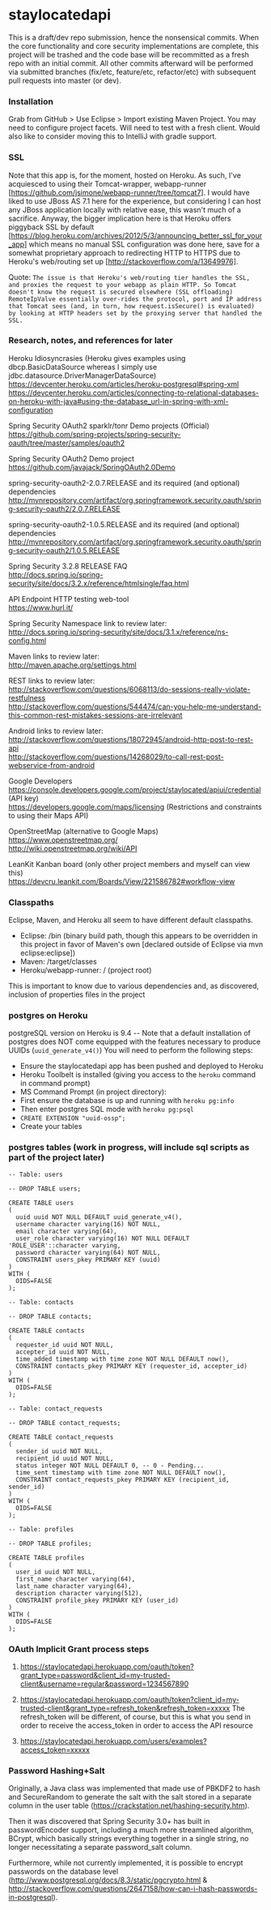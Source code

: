 # staylocatedapi

This is a draft/dev repo submission, hence the nonsensical commits.  When the core functionality and core security implementations are complete, this project will be trashed and the code base will be recommitted as a fresh repo with an initial commit.  All other commits afterward will be performed via submitted branches (fix/etc, feature/etc, refactor/etc) with subsequent pull requests into master (or dev).

### Installation
Grab from GitHub > Use Eclipse > Import existing Maven Project.  You may need to configure project facets.  Will need to test with a fresh client.  Would also like to consider moving this to IntelliJ with gradle support.  

### SSL
Note that this app is, for the moment, hosted on Heroku.  As such, I've acquiesced to using their Tomcat-wrapper, webapp-runner [https://github.com/jsimone/webapp-runner/tree/tomcat7].  I would have liked to use JBoss AS 7.1 here for the experience, but considering I can host any JBoss application locally with relative ease, this wasn't much of a sacrifice.  Anyway, the bigger implication here is that Heroku offers piggyback SSL by default [https://blog.heroku.com/archives/2012/5/3/announcing_better_ssl_for_your_app] which means no manual SSL configuration was done here, save for a somewhat proprietary approach to redirecting HTTP to HTTPS due to Heroku's web/routing set up [http://stackoverflow.com/a/13649976].

Quote:
`The issue is that Heroku's web/routing tier handles the SSL, and proxies the request to your webapp as plain HTTP. So Tomcat doesn't know the request is secured elsewhere (SSL offloading) RemoteIpValve essentially over-rides the protocol, port and IP address that Tomcat sees (and, in turn, how request.isSecure() is evaluated) by looking at HTTP headers set by the proxying server that handled the SSL.`

### Research, notes, and references for later

Heroku Idiosyncrasies
 (Heroku gives examples using dbcp.BasicDataSource whereas I simply use jdbc.datasource.DriverManagerDataSource)
 https://devcenter.heroku.com/articles/heroku-postgresql#spring-xml
 https://devcenter.heroku.com/articles/connecting-to-relational-databases-on-heroku-with-java#using-the-database_url-in-spring-with-xml-configuration

Spring Security OAuth2 sparklr/tonr Demo projects (Official)<br>
 https://github.com/spring-projects/spring-security-oauth/tree/master/samples/oauth2

Spring Security OAuth2 Demo project<br>
 https://github.com/javajack/SpringOAuth2.0Demo

spring-security-oauth2-2.0.7.RELEASE and its required (and optional) dependencies<br>
 http://mvnrepository.com/artifact/org.springframework.security.oauth/spring-security-oauth2/2.0.7.RELEASE
 
spring-security-oauth2-1.0.5.RELEASE and its required (and optional) dependencies<br>
 http://mvnrepository.com/artifact/org.springframework.security.oauth/spring-security-oauth2/1.0.5.RELEASE
 
Spring Security 3.2.8 RELEASE FAQ<br>
 http://docs.spring.io/spring-security/site/docs/3.2.x/reference/htmlsingle/faq.html
 
API Endpoint HTTP testing web-tool<br>
 https://www.hurl.it/
 
Spring Security Namespace link to review later:<br>
 http://docs.spring.io/spring-security/site/docs/3.1.x/reference/ns-config.html
 
Maven links to review later:<br>
 http://maven.apache.org/settings.html
 
REST links to review later:<br>
 http://stackoverflow.com/questions/6068113/do-sessions-really-violate-restfulness <br>
 http://stackoverflow.com/questions/544474/can-you-help-me-understand-this-common-rest-mistakes-sessions-are-irrelevant
 
Android links to review later:<br>
 http://stackoverflow.com/questions/18072945/android-http-post-to-rest-api <br>
 http://stackoverflow.com/questions/14268029/to-call-rest-post-webservice-from-android

Google Developers<br>
 https://console.developers.google.com/project/staylocated/apiui/credential (API key) <br>
 https://developers.google.com/maps/licensing (Restrictions and constraints to using their Maps API)
 
OpenStreetMap (alternative to Google Maps)<br>
 https://www.openstreetmap.org/ <br>
 http://wiki.openstreetmap.org/wiki/API
 
LeanKit Kanban board (only other project members and myself can view this)<br>
 https://devcru.leankit.com/Boards/View/221586782#workflow-view
 
### Classpaths

Eclipse, Maven, and Heroku all seem to have different default classpaths.<br>
- Eclipse: /bin (binary build path, though this appears to be overridden in this project in favor of Maven's own [declared outside of Eclipse via mvn eclipse:eclipse])<br>
- Maven: /target/classes<br>
- Heroku/webapp-runner: / (project root)

This is important to know due to various dependencies and, as discovered, inclusion of properties files in the project

### postgres on Heroku
 postgreSQL version on Heroku is 9.4 --
 Note that a default installation of postgres does NOT come equipped with the features necessary to produce UUIDs (`uuid_generate_v4()`)
 You will need to perform the following steps:
 - Ensure the staylocatedapi app has been pushed and deployed to Heroku
 - Heroku Toolbelt is installed (giving you access to the `heroku` command in command prompt)
 - MS Command Prompt (in project directory):
  - First ensure the database is up and running with `heroku pg:info`
  - Then enter postgres SQL mode with `heroku pg:psql`
  - `CREATE EXTENSION "uuid-ossp";`
 - Create your tables
 
### postgres tables (work in progress, will include sql scripts as part of the project later)

```
-- Table: users

-- DROP TABLE users;

CREATE TABLE users
(
  uuid uuid NOT NULL DEFAULT uuid_generate_v4(),
  username character varying(16) NOT NULL,
  email character varying(64),
  user_role character varying(16) NOT NULL DEFAULT 'ROLE_USER'::character varying,
  password character varying(64) NOT NULL,
  CONSTRAINT users_pkey PRIMARY KEY (uuid)
)
WITH (
  OIDS=FALSE
);

-- Table: contacts

-- DROP TABLE contacts;

CREATE TABLE contacts
(
  requester_id uuid NOT NULL,
  accepter_id uuid NOT NULL,
  time_added timestamp with time zone NOT NULL DEFAULT now(),
  CONSTRAINT contacts_pkey PRIMARY KEY (requester_id, accepter_id)
)
WITH (
  OIDS=FALSE
);

-- Table: contact_requests

-- DROP TABLE contact_requests;

CREATE TABLE contact_requests
(
  sender_id uuid NOT NULL,
  recipient_id uuid NOT NULL,
  status integer NOT NULL DEFAULT 0, -- 0 - Pending...
  time_sent timestamp with time zone NOT NULL DEFAULT now(),
  CONSTRAINT contact_requests_pkey PRIMARY KEY (recipient_id, sender_id)
)
WITH (
  OIDS=FALSE
);

-- Table: profiles

-- DROP TABLE profiles;

CREATE TABLE profiles
(
  user_id uuid NOT NULL,
  first_name character varying(64),
  last_name character varying(64),
  description character varying(512),
  CONSTRAINT profile_pkey PRIMARY KEY (user_id)
)
WITH (
  OIDS=FALSE
);
```

### OAuth Implicit Grant process steps

1) https://staylocatedapi.herokuapp.com/oauth/token?grant_type=password&client_id=my-trusted-client&username=regular&password=1234567890

2) https://staylocatedapi.herokuapp.com/oauth/token?client_id=my-trusted-client&grant_type=refresh_token&refresh_token=xxxxx
	The refresh_token will be different, of course, but this is what you send in order to receive the access_token in order to access the API resource

3) https://staylocatedapi.herokuapp.com/users/examples?access_token=xxxxx

### Password Hashing+Salt
Originally, a Java class was implemented that made use of PBKDF2 to hash and SecureRandom to generate the salt with the salt stored in a separate column in the user table (https://crackstation.net/hashing-security.htm).

Then it was discovered that Spring Security 3.0+ has built in passwordEncoder support, including a much more streamlined algorithm, BCrypt, which basically strings everything together in a single string, no longer necessitating a separate password_salt column.

Furthermore, while not currently implemented, it is possible to encrypt passwords on the database level (http://www.postgresql.org/docs/8.3/static/pgcrypto.html & http://stackoverflow.com/questions/2647158/how-can-i-hash-passwords-in-postgresql).